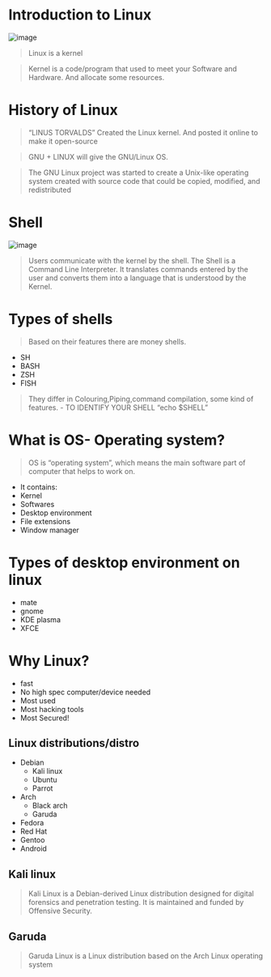 # Introduction to Linux
![image](https://user-images.githubusercontent.com/99808732/208126250-253db2fd-89b8-4c23-bc92-d49f2668a4fd.png)

  > Linux is a kernel

  > Kernel is a code/program that used to meet your Software and Hardware. 
    And allocate some resources.
# History of Linux
  > “LINUS TORVALDS” Created the Linux kernel. And posted it online to make it open-source

  > GNU + LINUX will give the GNU/Linux OS.
  
  > The GNU Linux project was started to create a Unix-like operating system created with source
    code that could be copied, modified, and redistributed

# Shell

![image](https://user-images.githubusercontent.com/99808732/208126971-89af3d7c-99f3-4877-931c-3aefe097738a.png)

  > Users communicate with the kernel by the shell.
  > The Shell is a Command Line Interpreter. It translates commands entered by the user
    and converts them into a language that is understood by the Kernel.

# Types of shells
  > Based on their features there are money shells.
  - SH
  - BASH
  - ZSH
  - FISH
  > They differ in Colouring,Piping,command compilation,
  > some kind of features.
    - TO IDENTIFY YOUR SHELL “echo $SHELL”

# What is OS- Operating system?
 > OS is “operating system”, which means the main software part of computer that helps to work on.
  - It contains:
  - Kernel
  - Softwares
  - Desktop environment
  - File extensions
  - Window manager

# Types of desktop environment on linux

  - mate
  - gnome
  - KDE plasma
  - XFCE

# Why Linux?
  - fast
  - No high spec computer/device needed
  - Most used
  - Most hacking tools
  - Most Secured!
  
  ## Linux distributions/distro
   
- Debian
    - Kali linux
    - Ubuntu
    - Parrot
- Arch
    - Black arch
    - Garuda
- Fedora
- Red Hat
- Gentoo
- Android

## Kali linux
 > Kali Linux is a Debian-derived Linux distribution designed for digital forensics and penetration testing. 
   It is maintained and funded by Offensive Security.
## Garuda
 > Garuda Linux is a Linux distribution based on the Arch Linux operating system
